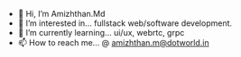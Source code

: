 - 👋 Hi, I’m Amizhthan.Md
- 👀 I’m interested in... fullstack web/software development.
- 🌱 I’m currently learning... ui/ux, webrtc, grpc
- 📫 How to reach me... @ amizhthan.m@dotworld.in

<!---
amizhthan-dotworld/amizhthan-dotworld is a ✨ special ✨ repository because its `README.md` (this file) appears on your GitHub profile.
You can click the Preview link to take a look at your changes.
--->
